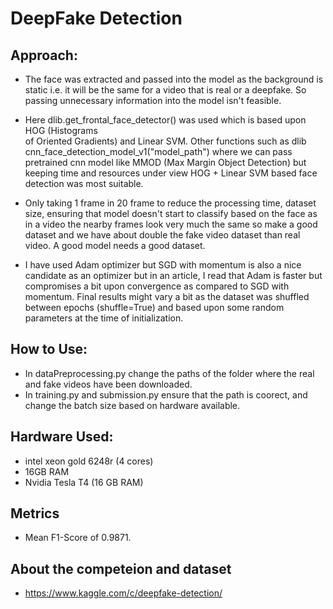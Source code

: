 # DeepFake Detection

## Approach:

- The face was extracted and passed into the model as the background is static i.e. it will be the same for a video that is real or a deepfake. So passing unnecessary information into the model isn't feasible.

- Here dlib.get_frontal_face_detector() was used which is based upon HOG (Histograms\
 of Oriented Gradients) and Linear SVM. Other functions such as dlib cnn_face_detection_model_v1("model_path") where we can pass pretrained cnn model like MMOD (Max Margin Object Detection) but keeping time and resources under view HOG + Linear SVM based face detection was most suitable.
- Only taking 1 frame in 20 frame to reduce the processing time, dataset size, ensuring that model doesn't start to classify based on 
  the face as in a video the nearby frames look very much the same so make a good dataset and we have about double the fake video dataset than real 
  video. A good model needs a good dataset.
- I have used Adam optimizer but SGD with momentum is also a nice candidate as an optimizer but in an article, I read that Adam is faster but compromises a bit upon convergence as compared to SGD with momentum.
Final results might vary a bit as the dataset was shuffled between epochs (shuffle=True) and based upon some random parameters at the time of initialization.


## How to Use:

- In dataPreprocessing.py change the paths of the folder where the real and fake videos have been downloaded.
- In training.py and submission.py ensure that the path is coorect, and change the batch size based on hardware available.

## Hardware Used:

- intel xeon gold 6248r (4 cores)
- 16GB RAM
- Nvidia Tesla T4 (16 GB RAM)

## Metrics

- Mean F1-Score of 0.9871.

## About the competeion and dataset
- https://www.kaggle.com/c/deepfake-detection/